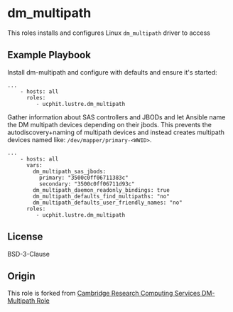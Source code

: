# dm\_multipath

This roles installs and configures Linux `dm_multipath` driver to access 

## Example Playbook

Install dm-multipath and configure with defaults and ensure it's started:

```
...
    - hosts: all
      roles:
         - ucphit.lustre.dm_multipath
```


Gather information about SAS controllers and JBODs 
and let Ansible name the DM multipath devices depending on their jbods.
This prevents the autodiscovery+naming of multipath devices and
instead creates multipath devices named like: `/dev/mapper/primary-<WWID>`.

```
...
    - hosts: all
      vars:
        dm_multipath_sas_jbods:
          primary: "3500c0ff06711383c"
          secondary: "3500c0ff06711d93c"
        dm_multipath_daemon_readonly_bindings: true
        dm_multipath_defaults_find_multipaths: "no"
        dm_multipath_defaults_user_friendly_names: "no"
      roles:
         - ucphit.lustre.dm_multipath
```

## License

BSD-3-Clause

## Origin

This role is forked from [Cambridge Research Computing Services DM-Multipath Role](https://gitlab.developers.cam.ac.uk/rcs/platforms/infrastructure/ansible-roles/ansible-dm-multipath)
